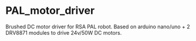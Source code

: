 # PAL_motor_driver

Brushed DC motor driver for RSA PAL robot. Based on arduino nano/uno + 2 DRV8871 modules to drive 24v/50W DC motors.

